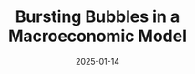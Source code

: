 ---
title: "Bursting Bubbles in a Macroeconomic Model"
collection: publications
link: https://arxiv.org/abs/2501.08215
date: 2025-01-14
coauthor: "Tomohiro Hirano and Keiichi Kishi"
---